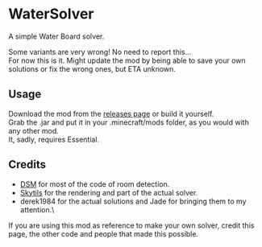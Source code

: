 # WaterSolver
A simple Water Board solver.

Some variants are very wrong! No need to report this...\
For now this is it. Might update the mod by being able to save your own solutions or fix the wrong ones, but ETA unknown.

## Usage
Download the mod from the [releases page](https://github.com/DescoI/WaterSolver/releases) or build it yourself.\
Grab the .jar and put it in your .minecraft/mods folder, as you would with any other mod.\
It, sadly, requires Essential.

## Credits
- [DSM](https://github.com/bowser0000/SkyblockMod/) for most of the code of room detection.
- [Skytils](https://github.com/Skytils/SkytilsMod/) for the rendering and part of the actual solver.
- derek1984 for the actual solutions and Jade for bringing them to my attention.\

If you are using this mod as reference to make your own solver, credit this page, the other code and people that made this possible.
